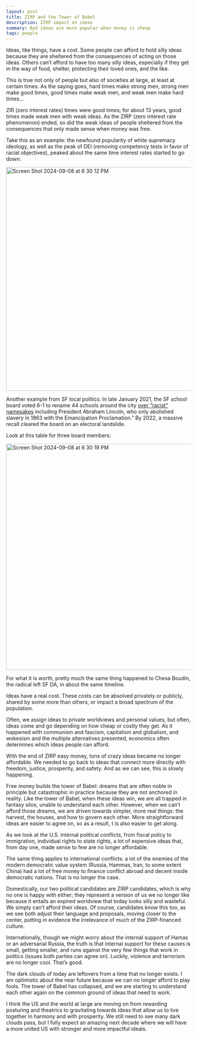 ```yaml
---
layout: post
title: ZIRP and the Tower of Babel
description: ZIRP impact on ideas
summary: Bad ideas are more popular when money is cheap
tags: people 
---
```



Ideas, like things, have a cost. Some people can afford to hold silly ideas because they are sheltered from the consequences of acting on those ideas. Others can’t afford to have too many silly ideas, especially if they get in the way of food, shelter, protecting their loved ones, and the like. 

This is true not only of people but also of societies at large, at least at certain times. As the saying goes, hard times make strong men, strong men make good times, good times make weak men, and weak men make hard times… 

ZIR (zero interest rates) times were good times; for about 13 years, good times made weak men with weak ideas. As the ZIRP (zero interest rate phenomenon) ended, so did the weak ideas of people sheltered from the consequences that only made sense when money was free.

Take this as an example: the newfound popularity of white supremacy ideology, as well as the peak of DEI (removing competency tests in favor of racial objectives), peaked about the same time interest rates started to go down:

<img width="610" alt="Screen Shot 2024-09-08 at 6 30 12 PM" src="https://github.com/user-attachments/assets/5f467a82-bfa3-4ce5-9f50-66935f7b253c">


 
Another example from SF local politics: In late January 2021, the  SF school board voted 6-1 to rename 44 schools around the city [over “racist” namesakes](https://californiaglobe.com/section-2/san-francisco-school-board-votes-to-change-names-of-44-schools-over-racist-namesakes/) including President Abraham Lincoln, who  only abolished slavery in 1863 with the Emancipation Proclamation.” By 2022, a massive recall cleared the board on an electoral landslide.

Look at this table for three board members:

<img width="617" alt="Screen Shot 2024-09-08 at 6 30 19 PM" src="https://github.com/user-attachments/assets/61156ab2-0586-4d26-a0e9-8f76205380e9">


For what it is worth, pretty much the same thing happened to Chesa Boudin, the radical left SF DA, in about the same timeline.

Ideas have a real cost. These costs can be absolved privately or publicly, shared by some more than others, or impact a broad spectrum of the population.

 Often, we assign ideas to private worldviews and personal values, but often, ideas come and go depending on how cheap or costly they get.  As it happened with communism and fascism, capitalism and globalism, and wokesism and the multiple alternatives presented, economics often determines which ideas people can afford.

 
With the end of ZIRP easy money, tons of crazy ideas became no longer affordable. We needed to go back to ideas that connect more directly with freedom, justice, prosperity, and safety. And as we can see, this is slowly happening.

Free money builds the tower of Babel: dreams that are often noble in principle but catastrophic in practice because they are not anchored in reality. Like the tower of Babel, when these ideas win, we are all trapped in fantasy silos, unable to understand each other. However, when we can’t afford those dreams, we are driven towards  simpler, more real things: the  harvest, the houses, and how to govern each other. More straightforward ideas are easier to agree on, so as a result, t is also easier to get along. 


 
As we look at the U.S. internal political conflicts, from fiscal policy to immigration, individual rights to state rights, a lot of expensive ideas that, from day one, made sense to few are no longer affordable. 

The same thing applies to international conflicts: a lot of the enemies of the modern democratic value system (Russia, Hammas, Iran, to some extent China) had a lot of free money to finance conflict abroad and decent inside democratic nations. That is no longer the case. 

Domestically, our two political candidates are ZIRP candidates, which is why no one is happy with either; they represent a version of us we no longer like because it entails an expired worldview that today looks silly and wasteful. We simply can’t afford their ideas. Of course, candidates know this too, as we see both adjust their language and proposals, moving closer to the center, putting in evidence the irrelevance of much of the ZIRP-financed culture. 

Internationally, though we might worry about the internal support of Hamas or an adversarial Russia, the truth is that internal support for these causes is small, getting smaller, and runs against the very few things that work in politics (issues both parties can agree on). Luckily, violence and  terrorism  are no longer cool. That’s good.  


 
The dark clouds of today are leftovers from a time that no longer exists. I am optimistic about the near future because we can no longer afford to play fools. The tower of Babel has collapsed, and we are starting to understand each other again on the common ground of ideas that need to work. 


I think the US and the world at large are moving on from rewarding posturing and theatrics to gravitating towards ideas that allow us to live together in harmony and with prosperity. We still need to see many dark clouds pass, but I fully expect an amazing next decade where we will have a more united US with stronger and more impactful ideals. 
